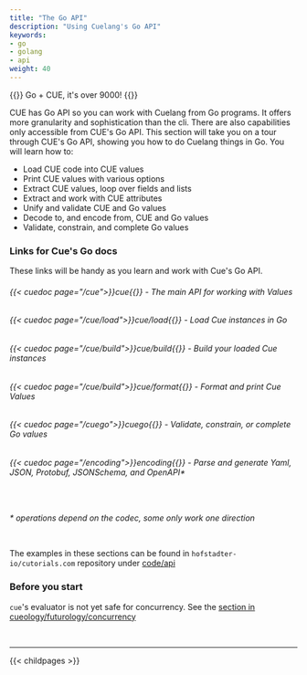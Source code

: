 ```yaml
---
title: "The Go API"
description: "Using Cuelang's Go API"
keywords:
- go
- golang
- api
weight: 40
---
```


{{<lead>}}
Go + CUE, it's over 9000!
{{</lead>}}

CUE has Go API so you can  work with Cuelang from Go programs.
It offers more granularity and sophistication than the cli.
There are also capabilities only accessible from CUE's Go API.
This section will take you on a tour through
CUE's Go API, showing you how to do Cuelang things in Go.
You will learn how to:

- Load CUE code into CUE values
- Print CUE values with various options
- Extract CUE values, loop over fields and lists
- Extract and work with CUE attributes
- Unify and validate CUE and Go values
- Decode to, and encode from, CUE and Go values
- Validate, constrain, and complete Go values

### Links for Cue's Go docs

These links will be handy as you learn and work with Cue's Go API.

###### {{< cuedoc page="/cue">}}cue{{</cuedoc>}} - The main API for working with Values
###### {{< cuedoc page="/cue/load">}}cue/load{{</cuedoc>}} - Load Cue instances in Go
###### {{< cuedoc page="/cue/build">}}cue/build{{</cuedoc>}} - Build your loaded Cue instances
###### {{< cuedoc page="/cue/build">}}cue/format{{</cuedoc>}} - Format and print Cue Values
###### {{< cuedoc page="/cuego">}}cuego{{</cuedoc>}} - Validate, constrain, or complete Go values
###### {{< cuedoc page="/encoding">}}encoding{{</cuedoc>}} - Parse and generate Yaml, JSON, Protobuf, JSONSchema, and OpenAPI*

<br>

_\* operations depend on the codec, some only work one direction_


<br>

The examples in these sections can be found in `hofstadter-io/cutorials.com` repository
under [code/api](https://github.com/hofstadter-io/cuetorials.com/tree/main/code/go-api)


### Before you start

`cue`'s evaluator is not yet safe for concurrency. See the
[section in cueology/futurology/concurrency](/cueology/futurology/concurrency/)

<br>

---

{{< childpages >}}
